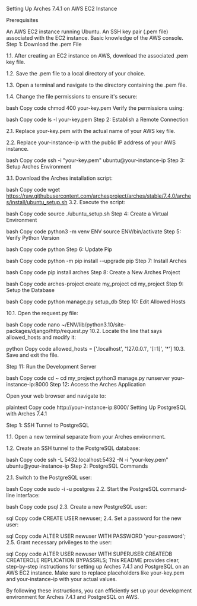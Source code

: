 Setting Up Arches 7.4.1 on AWS EC2 Instance

Prerequisites

An AWS EC2 instance running Ubuntu.
An SSH key pair (.pem file) associated with the EC2 instance.
Basic knowledge of the AWS console.
Step 1: Download the .pem File

1.1. After creating an EC2 instance on AWS, download the associated .pem key file.

1.2. Save the .pem file to a local directory of your choice.

1.3. Open a terminal and navigate to the directory containing the .pem file.

1.4. Change the file permissions to ensure it's secure:

bash
Copy code
chmod 400 your-key.pem
Verify the permissions using:

bash
Copy code
ls -l your-key.pem
Step 2: Establish a Remote Connection

2.1. Replace your-key.pem with the actual name of your AWS key file.

2.2. Replace your-instance-ip with the public IP address of your AWS instance.

bash
Copy code
ssh -i "your-key.pem" ubuntu@your-instance-ip
Step 3: Setup Arches Environment

3.1. Download the Arches installation script:

bash
Copy code
wget https://raw.githubusercontent.com/archesproject/arches/stable/7.4.0/arches/install/ubuntu_setup.sh
3.2. Execute the script:

bash
Copy code
source ./ubuntu_setup.sh
Step 4: Create a Virtual Environment

bash
Copy code
python3 -m venv ENV
source ENV/bin/activate
Step 5: Verify Python Version

bash
Copy code
python
Step 6: Update Pip

bash
Copy code
python -m pip install --upgrade pip
Step 7: Install Arches

bash
Copy code
pip install arches
Step 8: Create a New Arches Project

bash
Copy code
arches-project create my_project
cd my_project
Step 9: Setup the Database

bash
Copy code
python manage.py setup_db
Step 10: Edit Allowed Hosts

10.1. Open the request.py file:

bash
Copy code
nano ~/ENV/lib/python3.10/site-packages/django/http/request.py
10.2. Locate the line that says allowed_hosts and modify it:

python
Copy code
allowed_hosts = ['.localhost', '127.0.0.1', '[::1]', '*']
10.3. Save and exit the file.

Step 11: Run the Development Server

bash
Copy code
cd ~
cd my_project
python3 manage.py runserver your-instance-ip:8000
Step 12: Access the Arches Application

Open your web browser and navigate to:

plaintext
Copy code
http://your-instance-ip:8000/
Setting Up PostgreSQL with Arches 7.4.1

Step 1: SSH Tunnel to PostgreSQL

1.1. Open a new terminal separate from your Arches environment.

1.2. Create an SSH tunnel to the PostgreSQL database:

bash
Copy code
ssh -L 5432:localhost:5432 -N -i "your-key.pem" ubuntu@your-instance-ip
Step 2: PostgreSQL Commands

2.1. Switch to the PostgreSQL user:

bash
Copy code
sudo -i -u postgres
2.2. Start the PostgreSQL command-line interface:

bash
Copy code
psql
2.3. Create a new PostgreSQL user:

sql
Copy code
CREATE USER newuser;
2.4. Set a password for the new user:

sql
Copy code
ALTER USER newuser WITH PASSWORD 'your-password';
2.5. Grant necessary privileges to the user:

sql
Copy code
ALTER USER newuser WITH SUPERUSER CREATEDB CREATEROLE REPLICATION BYPASSRLS;
This README provides clear, step-by-step instructions for setting up Arches 7.4.1 and PostgreSQL on an AWS EC2 instance. Make sure to replace placeholders like your-key.pem and your-instance-ip with your actual values.

By following these instructions, you can efficiently set up your development environment for Arches 7.4.1 and PostgreSQL on AWS.
